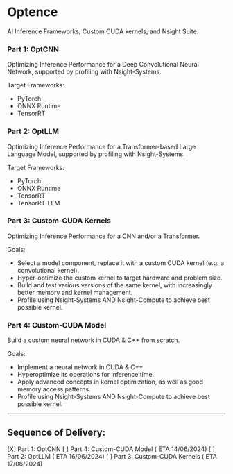 # Optence
AI Inference Frameworks; Custom CUDA kernels; and Nsight Suite.

### Part 1: OptCNN

Optimizing Inference Performance for a Deep Convolutional Neural Network, supported by profiling with Nsight-Systems.

Target Frameworks:
- PyTorch 
- ONNX Runtime
- TensorRT

### Part 2: OptLLM

Optimizing Inference Performance for a Transformer-based Large Language Model, supported by profiling with Nsight-Systems.

Target Frameworks:
- PyTorch 
- ONNX Runtime
- TensorRT
- TensorRT-LLM

### Part 3: Custom-CUDA Kernels

Optimizing Inference Performance for a CNN and/or a Transformer.

Goals:
- Select a model component, replace it with a custom CUDA kernel (e.g. a convolutional kernel).
- Hyper-optimize the custom kernel to target hardware and problem size.
- Build and test various versions of the same kernel, with increasingly better memory and kernel management.
- Profile using Nsight-Systems AND Nsight-Compute to achieve best possible kernel.

### Part 4: Custom-CUDA Model

Build a custom neural network in CUDA & C++ from scratch. 

Goals:
- Implement a neural network in CUDA & C++.
- Hyperoptimize its operations for inference time.
- Apply advanced concepts in kernel optimization, as well as good memory access patterns.
- Profile using Nsight-Systems AND Nsight-Compute to achieve best possible kernel.

-----------------------------------------------------------------------------------------------

## Sequence of Delivery:

[X] Part 1: OptCNN
[ ] Part 4: Custom-CUDA Model ( ETA 14/06/2024)
[ ] Part 2: OptLLM  ( ETA 16/06/2024)
[ ] Part 3: Custom-CUDA Kernels ( ETA 17/06/2024)
